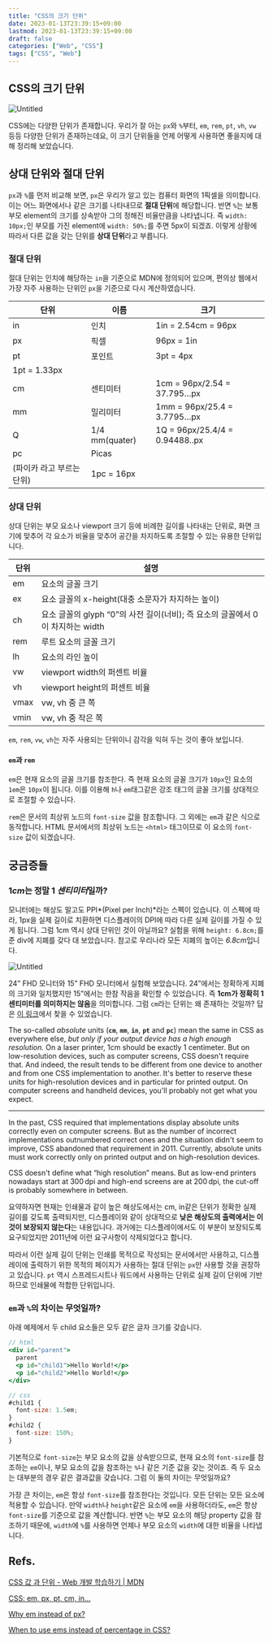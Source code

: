```yaml
---
title: "CSS의 크기 단위"
date: 2023-01-13T23:39:15+09:00
lastmod: 2023-01-13T23:39:15+09:00
draft: false
categories: ["Web", "CSS"]
tags: ["CSS", "Web"]
---
```


## CSS의 크기 단위

![Untitled](/archived-blog/images/posts/2023/01/size-units-in-css/01.png)

CSS에는 다양한 단위가 존재합니다. 우리가 잘 아는 `px`와 `%`부터, `em`, `rem`, `pt`, `vh`, `vw` 등등 다양한 단위가 존재하는데요, 이 크기 단위들을 언제 어떻게 사용하면 좋을지에 대해 정리해 보았습니다.

## 상대 단위와 절대 단위

`px`과 `%`를 먼저 비교해 보면, `px`은 우리가 알고 있는 컴퓨터 화면의 1픽셀을 의미합니다. 이는 어느 화면에서나 같은 크기를 나타내므로 **절대 단위**에 해당합니다. 반면 `%`는 보통 부모 element의 크기를 상속받아 그의 정해진 비율만큼을 나타냅니다. 즉 `width: 10px;`인 부모를 가진 element에 `width: 50%;`를 주면 5px이 되겠죠. 이렇게 상황에 따라서 다른 값을 갖는 단위를 **상대 단위**라고 부릅니다.

### 절대 단위

절대 단위는 인치에 해당하는 `in`을 기준으로 MDN에 정의되어 있으며, 편의상 웹에서 가장 자주 사용하는 단위인 `px`을 기준으로 다시 계산하였습니다.

| 단위                      | 이름           | 크기                           |
| ------------------------- | -------------- | ------------------------------ |
| in                        | 인치           | 1in = 2.54cm = 96px            |
| px                        | 픽셀           | 96px = 1in                     |
| pt                        | 포인트         | 3pt = 4px                      |
| 1pt = 1.33px              |
| cm                        | 센티미터       | 1cm = 96px/2.54 = 37.795…px    |
| mm                        | 밀리미터       | 1mm = 96px/25.4 = 3.7795…px    |
| Q                         | 1/4 mm(quater) | 1Q = 96px/25.4/4 = 0.94488..px |
| pc                        | Picas          |
| (파이카 라고 부르는 단위) | 1pc = 16px     |

### 상대 단위

상대 단위는 부모 요소나 viewport 크기 등에 비례한 길이를 나타내는 단위로, 화면 크기에 맞추어 각 요소가 비율을 맞추어 공간을 차지하도록 조절할 수 있는 유용한 단위입니다.

| 단위 | 설명                                                                           |
| ---- | ------------------------------------------------------------------------------ |
| em   | 요소의 글꼴 크기                                                               |
| ex   | 요소 글꼴의 x-height(대충 소문자가 차지하는 높이)                              |
| ch   | 요소 글꼴의 glyph “0”의 사전 길이(너비); 즉 요소의 글꼴에서 0이 차지하는 width |
| rem  | 루트 요소의 글꼴 크기                                                          |
| lh   | 요소의 라인 높이                                                               |
| vw   | viewport width의 퍼센트 비율                                                   |
| vh   | viewport height의 퍼센트 비율                                                  |
| vmax | vw, vh 중 큰 쪽                                                                |
| vmin | vw, vh 중 작은 쪽                                                              |

`em`, `rem`, `vw`, `vh`는 자주 사용되는 단위이니 감각을 익혀 두는 것이 좋아 보입니다.

#### `em`과 `rem`

`em`은 현재 요소의 글꼴 크기를 참조한다. 즉 현재 요소의 글꼴 크기가 `10px`인 요소의 `1em`은 `10px`이 됩니다. 이를 이용해 `h`나 `em`태그같은 강조 태그의 글꼴 크기를 상대적으로 조절할 수 있습니다.

`rem`은 문서의 최상위 노드의 `font-size` 값을 참조합니다. 그 외에는 `em`과 같은 식으로 동작합니다. HTML 문서에서의 최상위 노드는 `<html>` 태그이므로 이 요소의 `font-size` 값이 되겠습니다.

## 궁금증들

### 1*cm*는 정말 1 *센티미터*일까?

모니터에는 해상도 말고도 PPI*(Pixel per Inch)*라는 스펙이 있습니다. 이 스펙에 따라, 1px을 실제 길이로 치환하면 디스플레이의 DPI에 따라 다른 실제 길이를 가질 수 있게 됩니다. 그럼 1cm 역시 상대 단위인 것이 아닐까요? 실험을 위해 `height: 6.8cm;`를 준 div에 지폐를 갖다 대 보았습니다. 참고로 우리나라 모든 지폐의 높이는 *6.8cm*입니다.

![Untitled](/archived-blog/images/posts/2023/01/size-units-in-css/02.png)

24” FHD 모니터와 15” FHD 모니터에서 실험해 보았습니다. 24”에서는 정확하게 지폐의 크기와 일치했지만 15”에서는 한참 작음을 확인할 수 있었습니다. 즉 **1cm가 정확히 1센티미터를 의미하지는 않음**을 의미합니다. 그럼 `cm`라는 단위는 왜 존재하는 것일까? 답은 [이 링크](https://www.w3.org/Style/Examples/007/units.en.html#units)에서 찾을 수 있었습니다.

<aside>

The so-called *absolute* units (**`cm`**, **`mm`**, **`in`**, **`pt`** and **`pc`**) mean the same in CSS as everywhere else, *but only if your output device has a high enough resolution.* On a laser printer, 1cm should be exactly 1 centimeter. But on low-resolution devices, such as computer screens, CSS doesn't require that. And indeed, the result tends to be different from one device to another and from one CSS implementation to another. It's better to reserve these units for high-resolution devices and in particular for printed output. On computer screens and handheld devices, you'll probably not get what you expect.

---

In the past, CSS required that implementations display absolute units correctly even on computer screens. But as the number of incorrect implementations outnumbered correct ones and the situation didn't seem to improve, CSS abandoned that requirement in 2011. Currently, absolute units must work correctly only on printed output and on high-resolution devices.

CSS doesn't define what “high resolution” means. But as low-end printers nowadays start at 300 dpi and high-end screens are at 200 dpi, the cut-off is probably somewhere in between.

</aside>

요약하자면 현재는 인쇄물과 같이 높은 해상도에서는 cm, in같은 단위가 정확한 실제 길이를 갖도록 출력되지만, 디스플레이와 같이 상대적으로 **낮은 해상도의 출력에서는 이것이 보장되지 않는다**는 내용입니다. 과거에는 디스플레이에서도 이 부분이 보장되도록 요구되었지만 2011년에 이런 요구사항이 삭제되었다고 합니다.

따라서 이런 실제 길이 단위는 인쇄를 목적으로 작성되는 문서에서만 사용하고, 디스플레이에 출력하기 위한 목적의 페이지가 사용하는 절대 단위는 `px`만 사용할 것을 권장하고 있습니다. `pt` 역시 스프레드시트나 워드에서 사용하는 단위로 실제 길이 단위에 기반하므로 인쇄물에 적합한 단위입니다.

### `em`과 `%`의 차이는 무엇일까?

아래 예제에서 두 child 요소들은 모두 같은 글자 크기를 갖습니다.

```jsx
// html
<div id="parent">
  parent
  <p id="child1">Hello World!</p>
  <p id="child2">Hello World!</p>
</div>

// css
#child1 {
  font-size: 1.5em;
}
#child2 {
  font-size: 150%;
}
```

기본적으로 `font-size`는 부모 요소의 값을 상속받으므로, 현재 요소의 `font-size`를 참조하는 `em`이나, 부모 요소의 값을 참조하는 `%`나 같은 기준 값을 갖는 것이죠. 즉 두 요소는 대부분의 경우 같은 결과값을 갖습니다. 그럼 이 둘의 차이는 무엇일까요?

가장 큰 차이는, `em`은 항상 `font-size`를 참조한다는 것입니다. 모든 단위는 모든 요소에 적용할 수 있습니다. 만약 `width`나 `height`같은 요소에 `em`을 사용하더라도, `em`은 항상 `font-size`를 기준으로 값을 계산합니다. 반면 `%`는 부모 요소의 해당 property 값을 참조하기 때문에, `width`에 `%`를 사용하면 언제나 부모 요소의 `width`에 대한 비율을 나타냅니다.

## Refs.

[CSS 값 과 단위 - Web 개발 학습하기 | MDN](https://developer.mozilla.org/ko/docs/Learn/CSS/Building_blocks/Values_and_units)

[CSS: em, px, pt, cm, in...](https://www.w3.org/Style/Examples/007/units.en.html#units)

[Why em instead of px?](https://stackoverflow.com/questions/609517/why-em-instead-of-px)

[When to use ems instead of percentage in CSS?](https://stackoverflow.com/questions/16990608/when-to-use-ems-instead-of-percentage-in-css)
